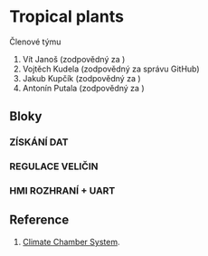 # Tropical plants
Členové týmu

1. Vít Janoš (zodpovědný za )
2. Vojtěch Kudela (zodpovědný za správu GitHub)
3. Jakub Kupčík (zodpovědný za )
4. Antonín Putala (zodpovědný za )

## Bloky
### ZÍSKÁNÍ DAT

### REGULACE VELIČIN

### HMI ROZHRANÍ + UART

## Reference
1. [Climate Chamber System](https://vhdl.lapinoo.net/testbench/).
